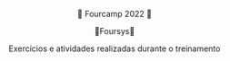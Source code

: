 <p align="center">🧡 Fourcamp 2022 🧡</p>
    
<p align="center">🧡Foursys🧡</p>
    
<p align="center">Exercícios e atividades realizadas durante o treinamento</p>
